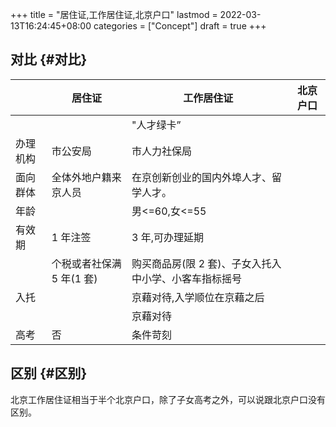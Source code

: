 +++
title = "居住证,工作居住证,北京户口"
lastmod = 2022-03-13T16:24:45+08:00
categories = ["Concept"]
draft = true
+++

## 对比 {#对比}

|      | 居住证           | 工作居住证                    | 北京户口 |
|------|---------------|--------------------------|------|
|      |                  | "人才绿卡”                   |      |
| 办理机构 | 市公安局         | 市人力社保局                  |      |
| 面向群体 | 全体外地户籍来京人员 | 在京创新创业的国内外埠人才、留学人才。 |      |
| 年龄 |                  | 男&lt;=60,女&lt;=55           |      |
| 有效期 | 1 年注签         | 3 年,可办理延期               |      |
|      | 个税或者社保满 5 年(1 套) | 购买商品房(限 2 套)、子女入托入中小学、小客车指标摇号 |      |
| 入托 |                  | 京藉对待,入学顺位在京藉之后   |      |
|      |                  | 京藉对待                      |      |
| 高考 | 否               | 条件苛刻                      |      |


## 区别 {#区别}

北京工作居住证相当于半个北京户口，除了子女高考之外，可以说跟北京户口没有区别。